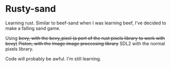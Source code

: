# Rusty-sand

Learning rust. Similar to beef-sand when I was learning beef, I've decided to make a falling sand game.


Using ~~bevy, with the bevy_pixel (a port of the rust pixels library to work with bevy)~~ ~~Piston, with the Image image processing library~~ SDL2 with the normal pixels library.

Code will probably be awful. I'm still learning.

